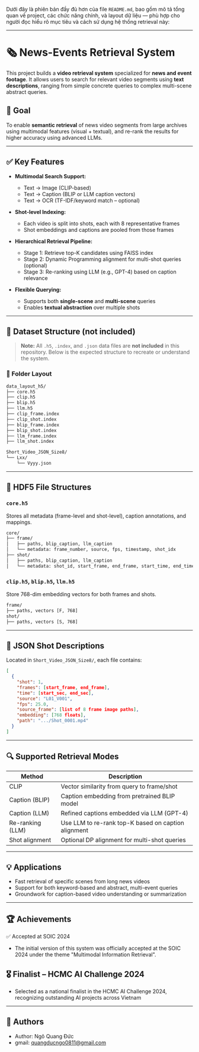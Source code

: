 Dưới đây là phiên bản đầy đủ hơn của file `README.md`, bao gồm mô tả tổng quan về project, các chức năng chính, và layout dữ liệu — phù hợp cho người đọc hiểu rõ mục tiêu và cách sử dụng hệ thống retrieval này:

---

# 🗞️ News-Events Retrieval System

This project builds a **video retrieval system** specialized for **news and event footage**. It allows users to search for relevant video segments using **text descriptions**, ranging from simple concrete queries to complex multi-scene abstract queries.

## 🎯 Goal

To enable **semantic retrieval** of news video segments from large archives using multimodal features (visual + textual), and re-rank the results for higher accuracy using advanced LLMs.

---

## ✅ Key Features

* **Multimodal Search Support:**

  * Text → Image (CLIP-based)
  * Text → Caption (BLIP or LLM caption vectors)
  * Text → OCR (TF-IDF/keyword match – optional)

* **Shot-level Indexing:**

  * Each video is split into shots, each with 8 representative frames
  * Shot embeddings and captions are pooled from those frames

* **Hierarchical Retrieval Pipeline:**

  * Stage 1: Retrieve top-K candidates using FAISS index
  * Stage 2: Dynamic Programming alignment for multi-shot queries (optional)
  * Stage 3: Re-ranking using LLM (e.g., GPT-4) based on caption relevance

* **Flexible Querying:**

  * Supports both **single-scene** and **multi-scene** queries
  * Enables **textual abstraction** over multiple shots

---

## 🧱 Dataset Structure (not included)

> **Note:** All `.h5`, `.index`, and `.json` data files are **not included** in this repository. Below is the expected structure to recreate or understand the system.

### 📁 Folder Layout

```bash
data_layout_h5/
├── core.h5
├── clip.h5
├── blip.h5
├── llm.h5
├── clip_frame.index
├── clip_shot.index
├── blip_frame.index
├── blip_shot.index
├── llm_frame.index
├── llm_shot.index

Short_Video_JSON_Size8/
└── Lxx/
    └── Vyyy.json
```

---

## 🧩 HDF5 File Structures

### `core.h5`

Stores all metadata (frame-level and shot-level), caption annotations, and mappings.

```bash
core/
├── frame/
│   ├── paths, blip_caption, llm_caption
│   └── metadata: frame_number, source, fps, timestamp, shot_idx
├── shot/
│   ├── paths, blip_caption, llm_caption
│   └── metadata: shot_id, start_frame, end_frame, start_time, end_time, fps, source
```

### `clip.h5`, `blip.h5`, `llm.h5`

Store 768-dim embedding vectors for both frames and shots.

```bash
frame/
├── paths, vectors [F, 768]
shot/
├── paths, vectors [S, 768]
```

---

## 📄 JSON Shot Descriptions

Located in `Short_Video_JSON_Size8/`, each file contains:

```json
[
  {
    "shot": 1,
    "frames": [start_frame, end_frame],
    "time": [start_sec, end_sec],
    "source": "L01_V001",
    "fps": 25.0,
    "source_frame": [list of 8 frame image paths],
    "embedding": [768 floats],
    "path": ".../Shot_0001.mp4"
  }
]
```

---

## 🔍 Supported Retrieval Modes

| Method           | Description                                         |
| ---------------- | --------------------------------------------------- |
| CLIP             | Vector similarity from query to frame/shot          |
| Caption (BLIP)   | Caption embedding from pretrained BLIP model        |
| Caption (LLM)    | Refined captions embedded via LLM (GPT-4)           |
| Re-ranking (LLM) | Use LLM to re-rank top-K based on caption alignment |
| Shot alignment   | Optional DP alignment for multi-shot queries        |

---

## 💡 Applications

* Fast retrieval of specific scenes from long news videos
* Support for both keyword-based and abstract, multi-event queries
* Groundwork for caption-based video understanding or summarization

---

## 🏆 Achievements
✅ Accepted at SOIC 2024
* The initial version of this system was officially accepted at the SOIC 2024 under the theme "Multimodal Information Retrieval".

## 🎖 Finalist – HCMC AI Challenge 2024
* Selected as a national finalist in the HCMC AI Challenge 2024, recognizing outstanding AI projects across Vietnam

---

## 📌 Authors

* Author: Ngô Quang Đức
* gmail: quangducngo0811@gmail.com
